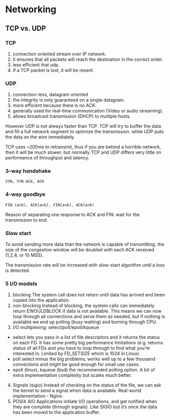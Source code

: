 # Networking

## TCP vs. UDP
### TCP
1. connection oriented stream over IP network.
2. it ensures that all packets will reach the destination in the correct order.
3. less efficient that udp.
4. if a TCP packet is lost, it will be resent.

### UDP
1. connection-less, datagram oriented
2. the integrity is only guaranteed on a single datagram.
3. more efficient because there is no ACK.
4. generally used for real-time communication (Video or audio streaming).
5. allows broadcast transmission (DHCP) to multiple hosts.

However UDP is not always faster than TCP. TCP will try to buffer the data and fill a full network segment to optimize the transmission. while UDP puts the data on the wire immediately.

TCP uses ~200ms to retransmit, thus if you are behind a horrible network, then it will be much slower. but normally TCP and UDP differs very little on performance of throughput and latency.

### 3-way handshake
`SYN, SYN-ACK, ACK`

### 4-way goodbye
`FIN (a>b), ACK(a<b), FIN(a<b), ACK(a>b)`

Reason of separating one response to ACK and FIN: wait for the transmission to end.

### Slow start
To avoid sending more data than the network is capable of transmitting. the size of the congestion window will be doubled with each ACK received (1,2,4, or 10 MSS).

The transmission rate will be increased with slow-start algorithm until a loss is detected.

### 5 I/O models
1. blocking
The system call does not return until data has arrived and been copied into the application.
2. non-blocking
Instead of blocking, the system calls can immediately return EWOULDBLOCK if data is not available. This means we can now loop through all connections and serve them as needed, but if nothing is available we end up polling (busy waiting) and burning through CPU.
3. I/O multiplexing: select/poll/epoll/kqueue 
- select lets you pass in a list of file descriptors and it returns the status on each FD. It has some pretty big performance limitations (e.g. returns status of all FDs and you have to loop through to find what you’re interested in. Limited by FD_SETSIZE which is 1024 in Linux).
- poll select minus the big problems, works well up to a few thousand connections and might be good enough for small use cases.
- epoll (linux), kqueue (bsd) the recommended polling option. A bit of extra implementation complexity but scales much better.
4. Signals (sigio)
Instead of checking on the status of the file, we can ask the kernel to send a signal when data is available. Real-world implementation - Nginx.
5. POSIX AIO
Applications initiate I/O operations, and get notified when they are complete (through signals). Like SIGIO but it’s once the data has been moved to the application buffer.
